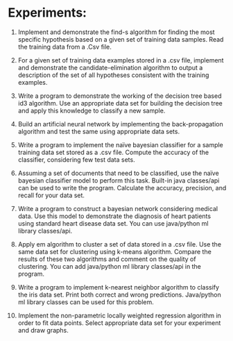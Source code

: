 # Experiments:

1. Implement and demonstrate the find-s algorithm for finding the most specific hypothesis based on a given set of training data samples. Read the training data from a .Csv file.

2. For a given set of training data examples stored in a .csv file, implement and demonstrate the candidate-elimination algorithm to output a description of the set of all hypotheses consistent with the training examples.

3. Write a program to demonstrate the working of the decision tree based id3 algorithm. Use an appropriate data set for building the decision tree and apply this knowledge to classify a new sample.

4. Build an artificial neural network by implementing the back-propagation algorithm and test the same using appropriate data sets.

5. Write a program to implement the naïve bayesian classifier for a sample training data set stored as a .csv file. Compute the accuracy of the classifier, considering few test data sets.

6. Assuming a set of documents that need to be classified, use the naïve bayesian classifier model to perform this task. Built-in java classes/api can be used to write the program. Calculate the accuracy, precision, and recall for your data set.

7. Write a program to construct a bayesian network considering medical data. Use this model to demonstrate the diagnosis of heart patients using standard heart disease data set. You can use java/python ml library classes/api.

8. Apply em algorithm to cluster a set of data stored in a .csv file. Use the same data set for clustering using k-means algorithm. Compare the results of these two algorithms and comment on the quality of clustering. You can add java/python ml library classes/api in the program.

9. Write a program to implement k-nearest neighbor algorithm to classify the iris data set. Print both correct and wrong predictions. Java/python ml library classes can be used for this problem.

10. Implement the non-parametric locally weighted regression algorithm in order to fit data points. Select appropriate data set for your experiment and draw graphs.
